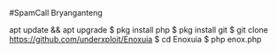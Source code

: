 #SpamCall
Bryanganteng


apt update && apt upgrade
$ pkg install php
$ pkg install git
$ git clone https://github.com/underxploit/Enoxuia
$ cd Enoxuia
$ php enox.php
